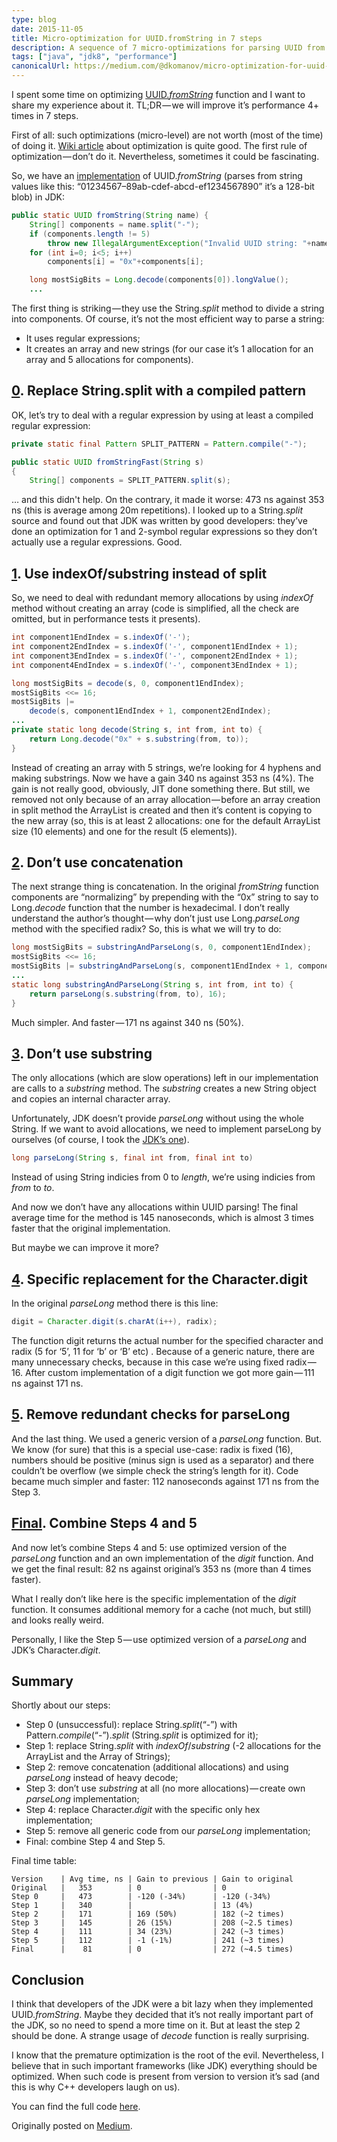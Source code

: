```yaml
---
type: blog
date: 2015-11-05
title: Micro-optimization for UUID.fromString in 7 steps
description: A sequence of 7 micro-optimizations for parsing UUID from String to make it really fast!
tags: ["java", "jdk8", "performance"]
canonicalUrl: https://medium.com/@dkomanov/micro-optimization-for-uuid-fromstring-in-7-steps-277c9c72e982
---
```

I spent some time on optimizing [UUID._fromString_](https://docs.oracle.com/javase/8/docs/api/java/util/UUID.html#fromString-java.lang.String-)
function and I want to share my experience about it. TL;DR — we will improve
it’s performance 4+ times in 7 steps.

First of all: such optimizations (micro-level) are not worth (most of the time)
of doing it. [Wiki article](https://en.wikipedia.org/wiki/Program_optimization) about
optimization is quite good. The first rule of optimization — don’t do it.
Nevertheless, sometimes it could be fascinating.

So, we have an [implementation](http://hg.openjdk.java.net/jdk8/jdk8/jdk/file/default/src/share/classes/java/util/UUID.java) of
UUID._fromString_ (parses from string values like this:
“01234567–89ab-cdef-abcd-ef1234567890” it’s a 128-bit blob) in JDK:

```java
public static UUID fromString(String name) {
    String[] components = name.split("-");
    if (components.length != 5)
        throw new IllegalArgumentException("Invalid UUID string: "+name);
    for (int i=0; i<5; i++)
        components[i] = "0x"+components[i];

    long mostSigBits = Long.decode(components[0]).longValue();
    ...
```

The first thing is striking — they use the String._split_ method to divide a string
into components. Of course, it’s not the most efficient way to parse a string:
* It uses regular expressions;
* It creates an array and new strings (for our case it’s 1 allocation for an
  array and 5 allocations for components).

## [0](https://github.com/dkomanov/scala-junk/blob/master/src/main/scala/com/komanov/uuid/UuidJava0Utils.java). Replace String.split with a compiled pattern

OK, let’s try to deal with a regular expression by using at least a compiled
regular expression:

```java
private static final Pattern SPLIT_PATTERN = Pattern.compile("-");

public static UUID fromStringFast(String s)
{
    String[] components = SPLIT_PATTERN.split(s);
```

… and this didn't help. On the contrary, it made it worse: 473 ns against 353 ns
(this is average among 20m repetitions). I looked up to a String._split_ source
and found out that JDK was written by good developers: they’ve done an
optimization for 1 and 2-symbol regular expressions so they don’t actually
use a regular expressions. Good.

## [1](https://github.com/dkomanov/scala-junk/blob/master/src/main/scala/com/komanov/uuid/UuidJava1Utils.java). Use indexOf/substring instead of split

So, we need to deal with redundant memory allocations by using _indexOf_
method without creating an array (code is simplified, all the check are
omitted, but in performance tests it presents).

```java
int component1EndIndex = s.indexOf('-');
int component2EndIndex = s.indexOf('-', component1EndIndex + 1);
int component3EndIndex = s.indexOf('-', component2EndIndex + 1);
int component4EndIndex = s.indexOf('-', component3EndIndex + 1);

long mostSigBits = decode(s, 0, component1EndIndex);
mostSigBits <<= 16;
mostSigBits |=
    decode(s, component1EndIndex + 1, component2EndIndex);
...
private static long decode(String s, int from, int to) {
    return Long.decode("0x" + s.substring(from, to));
}
```

Instead of creating an array with 5 strings, we’re looking for 4 hyphens
and making substrings. Now we have a gain 340 ns against 353 ns (4%).
The gain is not really good, obviously, JIT done something there.
But still, we removed not only because of an array allocation — before an array
creation in split method the ArrayList is created and then it’s content
is copying to the new array (so, this is at least 2 allocations: one for
the default ArrayList size (10 elements) and one for the result (5 elements)).

## [2](https://github.com/dkomanov/scala-junk/blob/master/src/main/scala/com/komanov/uuid/UuidJava2Utils.java). Don’t use concatenation

The next strange thing is concatenation. In the original _fromString_ function
components are “normalizing” by prepending with the “0x” string to say
to Long._decode_ function that the number is hexadecimal. I don’t really
understand the author’s thought — why don’t just use Long._parseLong_ method
with the specified radix? So, this is what we will try to do:

```java
long mostSigBits = substringAndParseLong(s, 0, component1EndIndex);
mostSigBits <<= 16;
mostSigBits |= substringAndParseLong(s, component1EndIndex + 1, component2EndIndex);
...
static long substringAndParseLong(String s, int from, int to) {
    return parseLong(s.substring(from, to), 16);
}
```

Much simpler. And faster — 171 ns against 340 ns (50%).

## [3](https://github.com/dkomanov/scala-junk/blob/master/src/main/scala/com/komanov/uuid/UuidJava3Utils.java). Don’t use substring

The only allocations (which are slow operations) left in our implementation
are calls to a _substring_ method. The _substring_ creates a new String
object and copies an internal character array.

Unfortunately, JDK doesn’t provide _parseLong_ without using the whole String.
If we want to avoid allocations, we need to implement parseLong by ourselves
(of course, I took the [JDK’s one](http://hg.openjdk.java.net/jdk8/jdk8/jdk/file/default/src/share/classes/java/lang/Long.java#l548)).

```java
long parseLong(String s, final int from, final int to)
```

Instead of using String indicies from 0 to _length_, we’re using indicies from
_from_ to _to_.

And now we don’t have any allocations within UUID parsing! The final average time
for the method is 145 nanoseconds, which is almost 3 times faster that the
original implementation.

But maybe we can improve it more?

## [4](https://github.com/dkomanov/scala-junk/blob/master/src/main/scala/com/komanov/uuid/UuidJava4Utils.java). Specific replacement for the Character.digit

In the original _parseLong_ method there is this line:

```java
digit = Character.digit(s.charAt(i++), radix);
```

The function digit returns the actual number for the specified character and
radix (5 for ‘5’, 11 for ‘b’ or ‘B’ etc) . Because of a generic nature,
there are many unnecessary checks, because in this case
we’re using fixed radix — 16. After custom implementation of a digit function
we got more gain — 111 ns against 171 ns.

## [5](https://github.com/dkomanov/scala-junk/blob/master/src/main/scala/com/komanov/uuid/UuidJava5Utils.java). Remove redundant checks for parseLong

And the last thing. We used a generic version of a _parseLong_ function. But.
We know (for sure) that this is a special use-case: radix is fixed (16),
numbers should be positive (minus sign is used as a separator) and there
couldn’t be overflow (we simple check the string’s length for it). Code became
much simpler and faster: 112 nanoseconds against 171 ns from the Step 3.

## [Final](https://github.com/dkomanov/scala-junk/blob/master/src/main/scala/com/komanov/uuid/UuidJavaFinalUtils.java). Combine Steps 4 and 5

And now let’s combine Steps 4 and 5: use optimized version of the _parseLong_
function and an own implementation of the _digit_ function. And we get the final
result: 82 ns against original’s 353 ns (more than 4 times faster).

What I really don’t like here is the specific implementation of the _digit_
function. It consumes additional memory for a cache (not much, but still) and
looks really weird.

Personally, I like the Step 5 — use optimized version of a _parseLong_ and
JDK’s Character._digit_.

## Summary

Shortly about our steps:

* Step 0 (unsuccessful): replace String._split_(“-”) with
Pattern._compile_(“-”)._split_ (String._split_ is optimized for it);
* Step 1: replace String._split_ with _indexOf_/_substring_
(-2 allocations for the ArrayList and the Array of Strings);
* Step 2: remove concatenation (additional allocations) and using _parseLong_
instead of heavy decode;
* Step 3: don’t use _substring_ at all (no more allocations) — create own
_parseLong_ implementation;
* Step 4: replace Character._digit_ with the specific only hex implementation;
* Step 5: remove all generic code from our _parseLong_ implementation;
* Final: combine Step 4 and Step 5.

Final time table:

```
Version    | Avg time, ns | Gain to previous | Gain to original
Original   |   353        | 0                | 0
Step 0     |   473        | -120 (-34%)      | -120 (-34%)
Step 1     |   340        |                  | 13 (4%)
Step 2     |   171        | 169 (50%)        | 182 (~2 times)
Step 3     |   145        | 26 (15%)         | 208 (~2.5 times)
Step 4     |   111        | 34 (23%)         | 242 (~3 times)
Step 5     |   112        | -1 (-1%)         | 241 (~3 times)
Final      |    81        | 0                | 272 (~4.5 times)
```

## Conclusion

I think that developers of the JDK were a bit lazy when they implemented
UUID._fromString_. Maybe they decided that it’s not really important part of
the JDK, so no need to spend a more time on it. But at least the step 2 should
be done. A strange usage of _decode_ function is really surprising.

I know that the premature optimization is the root of the evil. Nevertheless,
I believe that in such important frameworks (like JDK) everything should be
optimized. When such code is present from version to version it’s sad
(and this is why C++ developers laugh on us).

You can find the full code [here](https://github.com/dkomanov/scala-junk/).

Originally posted on [Medium](https://medium.com/@dkomanov/micro-optimization-for-uuid-fromstring-in-7-steps-277c9c72e982).
